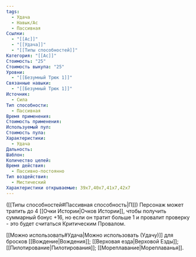 ```yaml
---
tags:
  - Удача
  - Навык/Ас
  - Пассивная
Ссылки:
  - "[[Ас]]"
  - "[[Удача]]"
  - "[[Типы способностей]]"
Категория: "[[Ас]]"
Стоимость: "25"
Стоимость выкупа: "25"
Уровни:
  - "[[Безумный Трюк 1]]"
Связанные навыки:
  - "[[Безумный Трюк 1]]"
Источник:
  - Сила
Тип способности:
  - Пассивная
Время применения: 
Стоимость применения: 
Используемый пул: 
Стоимость пула: 
Характеристики:
  - Удача
Дальность: 
Шаблон: 
Количество целей: 
Время действия:
  - Пассивно-постоянно
Тип воздействия:
  - Мистический
Характеристики открываемые: 39x7,40x7,41x7,42x7
---
```

([[Типы способностей#Пассивная способность|П]]) Персонаж может тратить до 4 [[Очки Истории|Очков Истории]], чтобы получить суммарный бонус +16, но если он тратит больше 1 и провалит проверку - это будет считаться Критическим Провалом. 

[[Можно использовать#Удача|Можно использовать (Удачу)]] для бросков [[Вождение|Вождения]];  [[Верховая езда|Верховой Езды]]; [[Пилотирование|Пилотирования]]; [[Мореплавание|Мореплаванья]]. 